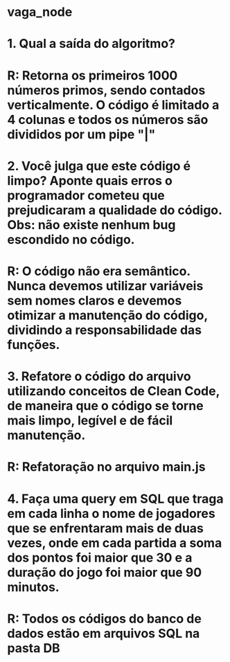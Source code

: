 # vaga_node

# 1. Qual a saída do algoritmo?

#

# R: Retorna os primeiros 1000 números primos, sendo contados verticalmente. O código é limitado a 4 colunas e todos os números são divididos por um pipe "|"

#

# 2. Você julga que este código é limpo? Aponte quais erros o programador cometeu que prejudicaram a qualidade do código. Obs: não existe nenhum bug escondido no código.

#

# R: O código não era semântico. Nunca devemos utilizar variáveis sem nomes claros e devemos otimizar a manutenção do código, dividindo a responsabilidade das funções.

#

# 3. Refatore o código do arquivo utilizando conceitos de Clean Code, de maneira que o código se torne mais limpo, legível e de fácil manutenção.

#

# R: Refatoração no arquivo main.js

#

# 4. Faça uma query em SQL que traga em cada linha o nome de jogadores que se enfrentaram mais de duas vezes, onde em cada partida a soma dos pontos foi maior que 30 e a duração do jogo foi maior que 90 minutos.

#

# R: Todos os códigos do banco de dados estão em arquivos SQL na pasta DB

